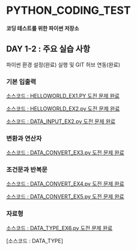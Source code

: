 # PYTHON_CODING_TEST
#### 코딩 테스트를 위한 파이썬 저장소

## DAY 1-2 : 주요 실습 사항
파이썬 환경 설정(완료) 실행 및 GIT 허브 연동(완료)

### 기본 입출력
[소스코드 : HELLOWORLD_EX1.PY 도전 문제 완료](https://github.com/Dalliaaaaa/PYTHON_CODING_TEST/blob/main/DAY1/HELLOWORLD_EX1.py)

[소스코드 : HELLOWORLD_EX2.py 도전 문제 완료](https://github.com/Dalliaaaaa/PYTHON_CODING_TEST/blob/main/DAY1/DATA_INPUT_EX2.py)

[소스코드 : DATA_INPUT_EX2.py 도전 문제 완료](https://github.com/Dalliaaaaa/PYTHON_CODING_TEST/blob/main/DAY1/DATA_INPUT_EX2.py)

### 변환과 연산자
[소스코드 : DATA_CONVERT_EX3.py 도전 문제 완료](https://github.com/Dalliaaaaa/PYTHON_CODING_TEST/blob/main/DAY1/DATA_CONVERT_EX3.py)

### 조건문과 반복문
[소스코드 : DATA_CONVERT_EX4.py 도전 문제 완료](https://github.com/Dalliaaaaa/PYTHON_CODING_TEST/blob/main/DAY1/IF_REPEAT_EX4.py)

[소스코드 : DATA_CONVERT_EX5.py 도전 문제 완료](https://github.com/Dalliaaaaa/PYTHON_CODING_TEST/blob/main/DAY1/IF_REPEAT_EX5.py)

### 자료형
[소스코드 : DATA_TYPE_EX6.py 도전 문제 완료](https://github.com/Dalliaaaaa/PYTHON_CODING_TEST/blob/main/DAY1-2/DATA_TYPE_EX6.py)

[소스코드 : DATA_TYPE]